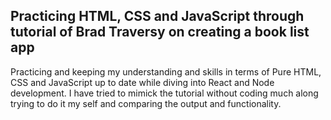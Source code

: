 ## Practicing HTML, CSS and JavaScript through tutorial of Brad Traversy on creating a book list app
Practicing and keeping my understanding and skills in terms of Pure HTML, CSS and JavaScript up to date while diving into React and Node development. I have tried to mimick the tutorial without coding much along trying to do it my self and comparing the output and functionality.
